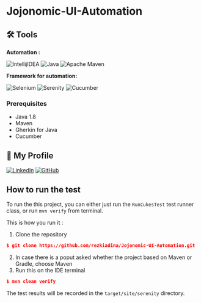 # Jojonomic-UI-Automation
## 🛠 Tools

**Automation :**

![IntellijIDEA](https://img.shields.io/badge/IntelliJIDEA-000000.svg?style=for-the-badge&logo=intellij-idea&logoColor=white)
![Java](https://img.shields.io/badge/java-%23ED8B00.svg?style=for-the-badge&logo=java&logoColor=white)
![Apache Maven](https://img.shields.io/badge/Apache%20Maven-C71A36?style=for-the-badge&logo=Apache%20Maven&logoColor=white)

**Framework for automation:**

![Selenium](https://img.shields.io/badge/-selenium-%43B02A?style=for-the-badge&logo=selenium&logoColor=white)
![Serenity](https://img.shields.io/badge/-serenity-16a67a?style=for-the-badge&logo=serenity&logoColor=black)
![Cucumber](https://img.shields.io/badge/-cucumber-4bc47b?style=for-the-badge&logo=cucumber&logoColor=black)

### Prerequisites

- Java 1.8
- Maven
- Gherkin for Java
- Cucumber

## 📱 My Profile

  [![LinkedIn](https://img.shields.io/badge/-Rezki%20Adina-white?style=for-the-badge&logo=linkedin&logoColor=blue)](https://www.linkedin.com/in/rezkiadina/)
  [![GitHub](https://img.shields.io/badge/-rezkiadina-white?style=for-the-badge&logo=github&logoColor=black)](https://github.com/rezkiadina)

## How to run the test
To run the this project, you can either just run the `RunCukesTest` test runner class, or run `mvn verify` from terminal.

This is how you run it :

1. Clone the repository
```json
$ git clone https://github.com/rezkiadina/Jojonomic-UI-Automation.git
```
2. In case there is a poput asked whether the project based on Maven or Gradle, choose Maven
3. Run this on the IDE terminal
```json
$ mvn clean verify
```


The test results will be recorded in the `target/site/serenity` directory.
